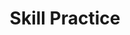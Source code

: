 ---
title: Skill Practice

source:
- title: Common Core Basics
  subject: Social Studies
  chapter: 5
  toc_type: Lesson Review
  toc_number: 5.3
  pages: 196 - 201

questions:
  - number: 1
    text: Which situation was most responsible for the end of laissez-faire capitalism in the United States?
    choice:
      - option: A
        text: the severity of the Great Depression
      - option: B
        text: the US entry into World War II
      - option: C
        text: the Great Society programs for the needy
      - option: D
        text: the severity of the 2007-2009 recession
    answer:
      - option: 
        text: 
  - number: 2
    text: Which strategy deals specifically with regulating business activity?
    choice:
      - option: A
        text: using fiscal policy
      - option: B
        text: building highways and schools
      - option: C
        text: granting transfer payments
      - option: D
        text: creating the Security and Exchange Commission
    answer:
      - option: 
        text: 
        
layout: cc_review
---